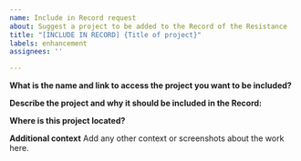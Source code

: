 ```yaml
---
name: Include in Record request
about: Suggest a project to be added to the Record of the Resistance
title: "[INCLUDE IN RECORD] {Title of project}"
labels: enhancement
assignees: ''

---
```


**What is the name and link to access the project you want to be included?**

**Describe the project and why it should be included in the Record:**

**Where is this project located?**

**Additional context**
Add any other context or screenshots about the work here.
